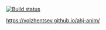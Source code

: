 [![Build status](https://ci.appveyor.com/api/projects/status/8gp59nqtenn24xsm?svg=true)](https://ci.appveyor.com/project/Volzhentsev/ahj-anim)

https://volzhentsev.github.io/ahj-anim/
